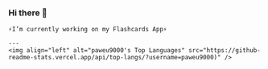 ### Hi there 👋

    ⚡I’m currently working on my Flashcards App⚡
    
    ---
    <img align="left" alt="paweu9000's Top Languages" src="https://github-readme-stats.vercel.app/api/top-langs/?username=paweu9000)" />

<!--
**paweu9000/paweu9000** is a ✨ _special_ ✨ repository because its `README.md` (this file) appears on your GitHub profile.

Here are some ideas to get you started:

- 🔭 I’m currently working on ...
- 🌱 I’m currently learning ...
- 👯 I’m looking to collaborate on ...
- 🤔 I’m looking for help with ...
- 💬 Ask me about ...
- 📫 How to reach me: ...
- 😄 Pronouns: ...
- ⚡ Fun fact: ...
-->

